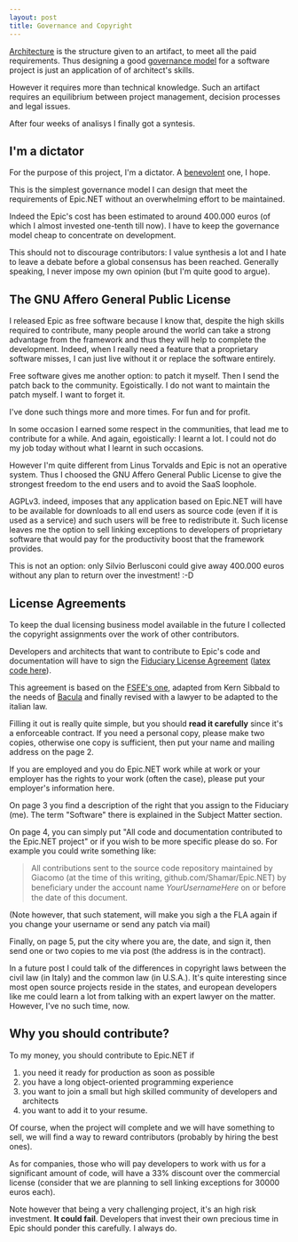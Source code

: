 ```yaml
---
layout: post
title: Governance and Copyright
---
```

[Architecture][architecture] is the structure given to an artifact, 
to meet all the paid requirements. 
Thus designing a good [governance model][governance-models] for a software 
project is just an application of of architect's skills.

However it requires more than technical knowledge. Such an artifact requires 
an equilibrium between project management, decision processes and legal issues.

After four weeks of analisys I finally got a syntesis.

I'm a dictator
--------------
For the purpose of this project, I'm a dictator. A [benevolent][bd] one, I hope.

This is the simplest governance model I can design that meet the requirements
of Epic.NET without an overwhelming effort to be maintained.

Indeed the Epic's cost has been estimated to around 400.000 euros 
(of which I almost invested one-tenth till now). I have to keep the 
governance model cheap to concentrate on development.

This should not to discourage contributors: I value synthesis a lot and I hate 
to leave a debate before a global consensus has been reached.
Generally speaking, I never impose my own opinion (but I'm quite good to argue).

The GNU Affero General Public License
-------------------------------------
I released Epic as free software because I know that, despite the high 
skills required to contribute, many people around the world can take a strong 
advantage from the framework and thus they will help to complete the 
development. Indeed, when I really need a feature that a proprietary software 
misses, I can just live without it or replace the software entirely.

Free software gives me another option: to patch it myself.
Then I send the patch back to the community. Egoistically. 
I do not want to maintain the patch myself. I want to forget it.

I've done such things more and more times. For fun and for profit.

In some occasion I earned some respect in the communities, that lead me to 
contribute for a while. And again, egoistically: I learnt a lot. 
I could not do my job today without what I learnt in such occasions.

However I'm quite different from Linus Torvalds and Epic is not an operative 
system. Thus I choosed the GNU Affero General Public License to give the
strongest freedom to the end users and to avoid the SaaS loophole.

AGPLv3. indeed, imposes that any application based on Epic.NET will have to be 
available for downloads to all end users as source code (even if it is used 
as a service) and such users will be free to redistribute it. 
Such license leaves me the option to sell linking exceptions to developers of 
proprietary software that would pay for the productivity boost that the 
framework provides.

This is not an option: only Silvio Berlusconi could give away 400.000 euros 
without any plan to return over the investment! :-D

License Agreements
------------------
To keep the dual licensing business model available in the future I collected
the copyright assignments over the work of other contributors.

Developers and architects that want to contribute to Epic's code and 
documentation will have to sign the [Fiduciary License Agreement][fla]
([latex code here][fla-code]).

This agreement is based on the [FSFE's one][fsfe-fla], adapted from Kern 
Sibbald to the needs of [Bacula][bacula-fla] and finally revised with a 
lawyer to be adapted to the italian law.

Filling it out is really quite simple, but you should **read it carefully** 
since it's a enforceable contract. 
If you need a personal copy, please make two copies, otherwise one copy is 
sufficient, then put your name and mailing address on the page 2.

If you are employed and you do Epic.NET work while at work or your employer 
has the rights to your work (often the case), please put your employer's 
information here.

On page 3 you find a description of the right that you assign to the Fiduciary
(me). The term "Software" there is explained in the Subject Matter section.

On page 4, you can simply put "All code and documentation contributed to the 
Epic.NET project" or if you wish to be more specific please do so. For example 
you could write something like:

> All contributions sent to the source code repository maintained by Giacomo 
> (at the time of this writing, github.com/Shamar/Epic.NET) by beneﬁciary under 
> the account name *YourUsernameHere* on or before the date of this document.

(Note however, that such statement, will make you sigh a the FLA again if you
change your username or send any patch via mail) 

Finally, on page 5, put the city where you are, the date, and sign it, then 
send one or two copies to me via post (the address is in the contract).

In a future post I could talk of the differences in copyright laws between the 
civil law (in Italy) and the common law (in U.S.A.). It's quite interesting 
since most open source projects reside in the states, and european developers 
like me could learn a lot from talking with an expert lawyer on the matter.
However, I've no such time, now.

Why you should contribute?
--------------------------
To my money, you should contribute to Epic.NET if 

1. you need it ready for production as soon as possible
2. you have a long object-oriented programming experience
3. you want to join a small but high skilled community of developers 
   and architects
4. you want to add it to your resume.

Of course, when the project will complete and we will have something to sell,
we will find a way to reward contributors (probably by hiring the best ones).

As for companies, those who will pay developers to work with us for 
a significant amount of code, will have a 33% discount over
the commercial license (consider that we are planning to sell linking 
exceptions for 30000 euros each).

Note however that being a very challenging project, it's an high risk 
investment. **It could fail**. 
Developers that invest their own precious time in Epic should ponder this 
carefully. I always do.


[architecture]: http://epic.tesio.it/2011/06/29/software-architecture.html
[governance-models]: http://www.oss-watch.ac.uk/resources/governanceModels.xml
[bd]: http://www.oss-watch.ac.uk/resources/benevolentdictatorgovernancemodel.xml
[fla]: http://epic.tesio.it/doc/FLA.pdf
[fla-code]: https://gist.github.com/1240610
[fsfe-fla]: http://fsfe.org/projects/ftf/fla.en.html
[bacula-fla]: http://www.bacula.org/en/?page=fla
